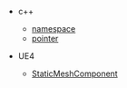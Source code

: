 
- c++
    - [namespace](./C++/NameSpace.md)
    - [pointer](./C++/Pointer.md)


- UE4
    - [StaticMeshComponent](./UE4/StaticMeshComponent.md)
